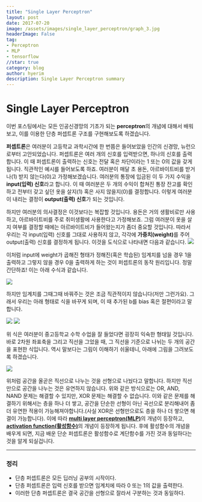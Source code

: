 ```yaml
---
title: "Single Layer Perceptron"
layout: post
date: 2017-07-20
image: /assets/images/single_layer_perceptron/graph_3.jpg
headerImage: False
tag:
- Perceptron
- MLP
- tensorflow
//star: true
category: blog
author: hyerim
description: Single Layer Perceptron summary
---
```


# Single Layer Perceptron

 이번 포스팅에서는 모든 인공신경망의 기초가 되는 <strong>perceptron</strong>의 개념에 대해서 배워보고, 이를 이용한 단층 퍼셉트론 구조를 구현해보도록 하겠습니다. 
 
 
 <strong>퍼셉트론</strong>은 여러분이 고등학교 과학시간에 한 번쯤은 들어보았을 인간의 신경망, 뉴런으로부터 고안되었습니다. 퍼셉트론은 여러 개의 신호를 입력받으면, 하나의 신호를 출력합니다. 이 때 퍼셉트론이 출력하는 신호는 전달 혹은 차단이라는 1 또는 0의 값을 갖게됩니다. 직관적인 예시를 들어보도록 하죠. 여러분이 매달 초 용돈, 아르바이트비를 받거나(1) 받지 않는다(0)고 가정해보겠습니다. 여러분의 통장에 입금된 이 두 가지 수익을 <strong>input(입력) 신호</strong>라고 합니다. 이 때 여러분은 두 개의 수익이 합쳐진 통장 잔고를 확인하고 전부터 갖고 싶던 옷을 살지(1) 혹은 사지 않을지(0)를 결정합니다. 이렇게 여러분이 내리는 결정이 <strong>output(출력) 신호</strong>가 되는 것입니다. 


하지만 여러분의 의사결정은 이것보다는 복잡할 것입니다. 용돈은 거의 생활비로만 사용하고, 아르바이트비를 주로 취미생활에 사용한다고 가정해보죠. 그럼 여러분이 옷을 살지 여부를 결정할 때에는 아르바이트비가 들어왔는지가 좀더 중요할 것입니다. 따라서 우리는 각 input(입력) 신호를 그대로 사용하지 않고, 각각에 <strong>가중치(weight)</strong>를 주어 output(출력) 신호를 결정하게 됩니다. 이것을 도식으로 나타내면 다음과 같습니다.
<img src="graph_2.jpg">

이처럼 input에 weight가 곱해진 형태가 정해진(혹은 학습된) 임계치를 넘을 경우 1을 출력하고 그렇지 않을 경우 0을 출력하게 하는 것이 퍼셉트론의 동작 원리입니다. 정말 간단하죠! 이는 아래 수식과 같습니다.

<img src="식_1">

하지만 임계치를 그때그때 바꿔주는 것은 조금 직관적이지 않습니다(저만 그런가요). 그래서 우리는 아래 형태로 식을 바꾸게 되며, 이 때 추가된 b를 bias 혹은 절편이라고 말합니다. 

<img src = "식_2">
<img src = "graph_3.jpg">

위 식은 여러분이 중고등학교 수학 수업을 잘 들었다면 굉장히 익숙한 형태일 것입니다. 바로 2차원 좌표축을 그리고 직선을 그었을 때, 그 직선을 기준으로 나뉘는 두 개의 공간을 표현한 식입니다. 역시 말보다는 그림이 이해하기 쉬울테니, 아래에 그림을 그려보도록 하겠습니다.

<img src="graph_1.jpg">

위처럼 공간을 올곧은 직선으로 나누는 것을 선형으로 나눴다고 말합니다. 하지만 직선만으로 공간을 나누는 것은 유연하지 않습니다. 위와 같은 방식으로는 OR, AND, NAND 문제는 해결할 수 있지만, XOR 문제는 해결할 수 없습니다. 이와 같은 문제를 해결하기 위해서는 층을 하나 더 쌓고, 공간을 단순한 선형이 아닌 곡선으로 분리해내어 좀더 유연한 적용이 가능해져야합니다.(사실 XOR은 선형만으로도 층을 하나 더 쌓으면 해결이 가능합니다). 이에 따라 <a href = "#"><strong>multi layer perceptron(MLP)</strong></a>의 개념이 등장하고, <a href = "#"><strong>activation function(활성함수)</strong></a>의 개념이 등장하게 됩니다. 후에 활성함수의 개념을 배우게 되면, 지금 배운 단순 퍼셉트론은 활성함수로 계단함수를 가진 것과 동일하다는 것을 알게 되실겁니다.

**********
### 정리
* 단층 퍼셉트론은 모든 딥러닝 공부의 시작이다.
* 단층 퍼셉트론은 입력 신호를 받으면 임계치에 따라 0 또는 1의 값을 출력한다.
* 이러한 단층 퍼셉트론은 결국 공간을 선형으로 잘라서 구분하는 것과 동일하다.
